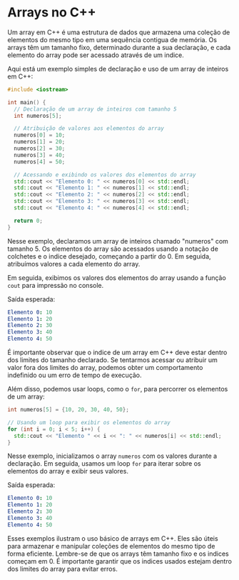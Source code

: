 # <a name="arrays"></a>Arrays no C++
Um array em C++ é uma estrutura de dados que armazena uma coleção de elementos do mesmo tipo em uma sequência contigua de memória. Os arrays têm um tamanho fixo, determinado durante a sua declaração, e cada elemento do array pode ser acessado através de um indice.

Aqui está um exemplo simples de declaração e uso de um array de inteiros em C++:
```C++
#include <iostream>

int main() {
  // Declaração de um array de inteiros com tamanho 5
  int numeros[5];

  // Atribuição de valores aos elementos do array
  numeros[0] = 10;
  numeros[1] = 20;
  numeros[2] = 30;
  numeros[3] = 40;
  numeros[4] = 50;

  // Acessando e exibindo os valores dos elementos do array
  std::cout << "Elemento 0: " << numeros[0] << std::endl;
  std::cout << "Elemento 1: " << numeros[1] << std::endl;
  std::cout << "Elemento 2: " << numeros[2] << std::endl;
  std::cout << "Elemento 3: " << numeros[3] << std::endl;
  std::cout << "Elemento 4: " << numeros[4] << std::endl;

  return 0;
}
```
Nesse exemplo, declaramos um array de inteiros chamado "numeros" com tamanho 5. Os elementos do array são acessados usando a notação de colchetes e o indice desejado, começando a partir do 0. Em seguida, atribuímos valores a cada elemento do array.

Em seguida, exibimos os valores dos elementos do array usando a função `cout` para impressão no console.

Saída esperada:
```YAML
Elemento 0: 10
Elemento 1: 20
Elemento 2: 30
Elemento 3: 40
Elemento 4: 50
```
É importante observar que o indice de um array em C++ deve estar dentro dos limites do tamanho declarado. Se tentarmos acessar ou atribuir um valor fora dos limites do array, podemos obter um comportamento indefinido ou um erro de tempo de execução.

Além disso, podemos usar loops, como o `for`, para percorrer os elementos de um array:
```C++
int numeros[5] = {10, 20, 30, 40, 50};

// Usando um loop para exibir os elementos do array
for (int i = 0; i < 5; i++) {
  std::cout << "Elemento " << i << ": " << numeros[i] << std::endl;
}
```
Nesse exemplo, inicializamos o array `numeros` com os valores durante a declaração. Em seguida, usamos um loop `for` para iterar sobre os elementos do array e exibir seus valores.

Saída esperada:
```YAML
Elemento 0: 10
Elemento 1: 20
Elemento 2: 30
Elemento 3: 40
Elemento 4: 50
```
Esses exemplos ilustram o uso básico de arrays em C++. Eles são úteis para armazenar e manipular coleções de elementos do mesmo tipo de forma eficiente. Lembre-se de que os arrays têm tamanho fixo e os indices começam em 0. É importante garantir que os indices usados estejam dentro dos limites do array para evitar erros.
